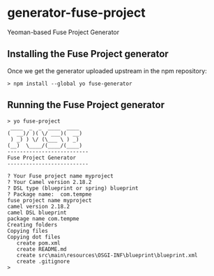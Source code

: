 # generator-fuse-project
Yeoman-based Fuse Project Generator

## Installing the Fuse Project generator

Once we get the generator uploaded upstream in the npm repository:
```
> npm install --global yo fuse-generator
```

## Running the Fuse Project generator
```
> yo fuse-project
 ____  _  _  ____  ____
(  __)/ )( \/ ___)(  __)
 ) _) ) \/ (\___ \ ) _)
(__)  \____/(____/(____)
--------------------------
Fuse Project Generator
--------------------------

? Your Fuse project name myproject
? Your Camel version 2.18.2
? DSL type (blueprint or spring) blueprint
? Package name:  com.tempme
fuse project name myproject
camel version 2.18.2
camel DSL blueprint
package name com.tempme
Creating folders
Copying files
Copying dot files
   create pom.xml
   create README.md
   create src\main\resources\OSGI-INF\blueprint\blueprint.xml
   create .gitignore
>
```
